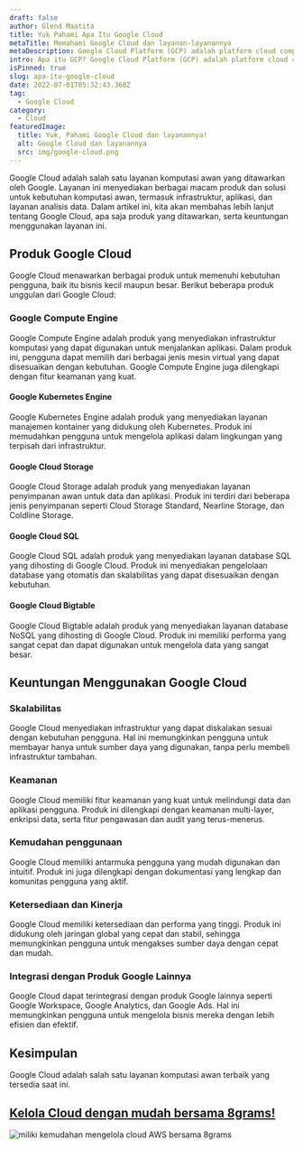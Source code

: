 ```yaml
---
draft: false
author: Glend Maatita
title: Yuk Pahami Apa Itu Google Cloud
metaTitle: Memahami Google Cloud dan layanan-layanannya
metaDescription: Google Cloud Platform (GCP) adalah platform cloud computing yang dikembangkan dan dioperasikan oleh Google.
intro: Apa itu GCP? Google Cloud Platform (GCP) adalah platform cloud computing yang dikembangkan dan dioperasikan oleh Google
isPinned: true
slug: apa-itu-google-cloud
date: 2022-07-01T05:32:43.368Z
tag:
  - Google Cloud
category:
  - Cloud
featuredImage:
  title: Yuk, Pahami Google Cloud dan layanannya!
  alt: Google Cloud dan layanannya
  src: img/google-cloud.png
---
```

Google Cloud adalah salah satu layanan komputasi awan yang ditawarkan oleh Google. Layanan ini menyediakan berbagai macam produk dan solusi untuk kebutuhan komputasi awan, termasuk infrastruktur, aplikasi, dan layanan analisis data. Dalam artikel ini, kita akan membahas lebih lanjut tentang Google Cloud, apa saja produk yang ditawarkan, serta keuntungan menggunakan layanan ini.

## Produk Google Cloud

Google Cloud menawarkan berbagai produk untuk memenuhi kebutuhan pengguna, baik itu bisnis kecil maupun besar. Berikut beberapa produk unggulan dari Google Cloud:

### Google Compute Engine
Google Compute Engine adalah produk yang menyediakan infrastruktur komputasi yang dapat digunakan untuk menjalankan aplikasi. Dalam produk ini, pengguna dapat memilih dari berbagai jenis mesin virtual yang dapat disesuaikan dengan kebutuhan. Google Compute Engine juga dilengkapi dengan fitur keamanan yang kuat.

#### Google Kubernetes Engine
Google Kubernetes Engine adalah produk yang menyediakan layanan manajemen kontainer yang didukung oleh Kubernetes. Produk ini memudahkan pengguna untuk mengelola aplikasi dalam lingkungan yang terpisah dari infrastruktur.

#### Google Cloud Storage
Google Cloud Storage adalah produk yang menyediakan layanan penyimpanan awan untuk data dan aplikasi. Produk ini terdiri dari beberapa jenis penyimpanan seperti Cloud Storage Standard, Nearline Storage, dan Coldline Storage.

#### Google Cloud SQL
Google Cloud SQL adalah produk yang menyediakan layanan database SQL yang dihosting di Google Cloud. Produk ini menyediakan pengelolaan database yang otomatis dan skalabilitas yang dapat disesuaikan dengan kebutuhan.

#### Google Cloud Bigtable
Google Cloud Bigtable adalah produk yang menyediakan layanan database NoSQL yang dihosting di Google Cloud. Produk ini memiliki performa yang sangat cepat dan dapat digunakan untuk mengelola data yang sangat besar.

## Keuntungan Menggunakan Google Cloud

### Skalabilitas
Google Cloud menyediakan infrastruktur yang dapat diskalakan sesuai dengan kebutuhan pengguna. Hal ini memungkinkan pengguna untuk membayar hanya untuk sumber daya yang digunakan, tanpa perlu membeli infrastruktur tambahan.

### Keamanan
Google Cloud memiliki fitur keamanan yang kuat untuk melindungi data dan aplikasi pengguna. Produk ini dilengkapi dengan keamanan multi-layer, enkripsi data, serta fitur pengawasan dan audit yang terus-menerus.

### Kemudahan penggunaan
Google Cloud memiliki antarmuka pengguna yang mudah digunakan dan intuitif. Produk ini juga dilengkapi dengan dokumentasi yang lengkap dan komunitas pengguna yang aktif.

### Ketersediaan dan Kinerja
Google Cloud memiliki ketersediaan dan performa yang tinggi. Produk ini didukung oleh jaringan global yang cepat dan stabil, sehingga memungkinkan pengguna untuk mengakses sumber daya dengan cepat dan mudah.

### Integrasi dengan Produk Google Lainnya
Google Cloud dapat terintegrasi dengan produk Google lainnya seperti Google Workspace, Google Analytics, dan Google Ads. Hal ini memungkinkan pengguna untuk mengelola bisnis mereka dengan lebih efisien dan efektif.

## Kesimpulan

Google Cloud adalah salah satu layanan komputasi awan terbaik yang tersedia saat ini.

## [Kelola Cloud dengan mudah bersama 8grams!](https://8grams.dev?utm_source=Blog&utm_medium=organic+keyword&utm_campaign=blog&utm_id=Blog)

<!--StartFragment-->

![miliki kemudahan mengelola cloud AWS bersama 8grams](https://blog.adobe.com/en/publish/2021/08/31/media_1649ebc3fbbce0df508081913819d491fc3f7c7a9.png?width=750&format=png&optimize=medium)

<!--EndFragment-->